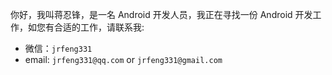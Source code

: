 你好，我叫蒋忍锋，是一名 Android 开发人员，我正在寻找一份 Android 开发工作，如您有合适的工作，请联系我:

* 微信：`jrfeng331`
* email: `jrfeng331@qq.com` or `jrfeng331@gmail.com`
